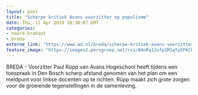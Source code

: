 ```yaml
---
layout: post
title: "Scherpe kritiek Avans-voorzitter op populisme"
date: Thu, 11 Apr 2019 18:38:07 GMT
categories: 
- noord-brabant 
- breda 
externe_link: "https://www.ad.nl/breda/scherpe-kritiek-avans-voorzitter-op-populisme~a3f01f6d/"
feature_image: "https://images2.persgroep.net/rcs/04nRq12ufp1M1qtyDFKCE_PfyB4/diocontent/100534642/_fitwidth/400/?appId=21791a8992982cd8da851550a453bd7f&quality=0.7"
---
```


BREDA - Voorzitter Paul Rüpp van Avans Hogeschool heeft tijdens een toespraak in Den Bosch scherp afstand genomen van het plan om een meldpunt voor linkse docenten op te richten. Rüpp maakt zich grote zorgen voor de groeiende tegenstellingen in de samenleving.
